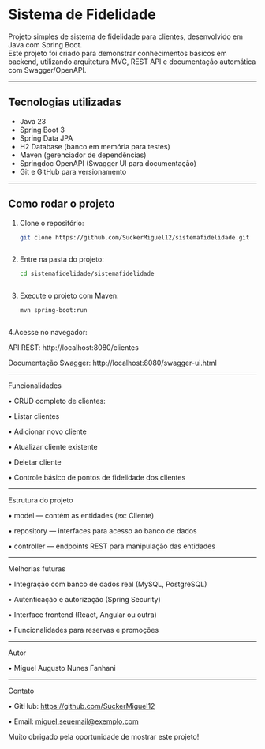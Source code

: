 # Sistema de Fidelidade

Projeto simples de sistema de fidelidade para clientes, desenvolvido em Java com Spring Boot.  
Este projeto foi criado para demonstrar conhecimentos básicos em backend, utilizando arquitetura MVC, REST API e documentação automática com Swagger/OpenAPI.

---

## Tecnologias utilizadas

- Java 23  
- Spring Boot 3  
- Spring Data JPA  
- H2 Database (banco em memória para testes)  
- Maven (gerenciador de dependências)  
- Springdoc OpenAPI (Swagger UI para documentação)  
- Git e GitHub para versionamento  

---

## Como rodar o projeto

1. Clone o repositório:  
   ```bash
   git clone https://github.com/SuckerMiguel12/sistemafidelidade.git



2. Entre na pasta do projeto:
   ```bash
   cd sistemafidelidade/sistemafidelidade



3. Execute o projeto com Maven:
   ```bash
   mvn spring-boot:run 



4.Acesse no navegador:
   
   API REST: http://localhost:8080/clientes
   
   Documentação Swagger: http://localhost:8080/swagger-ui.html

---

Funcionalidades

• CRUD completo de clientes:

• Listar clientes

• Adicionar novo cliente

• Atualizar cliente existente

• Deletar cliente

• Controle básico de pontos de fidelidade dos clientes

---

Estrutura do projeto

• model — contém as entidades (ex: Cliente)

• repository — interfaces para acesso ao banco de dados

• controller — endpoints REST para manipulação das entidades

---


Melhorias futuras

• Integração com banco de dados real (MySQL, PostgreSQL)

• Autenticação e autorização (Spring Security)

• Interface frontend (React, Angular ou outra)

• Funcionalidades para reservas e promoções

---

Autor

• Miguel Augusto Nunes Fanhani

---

Contato

• GitHub: https://github.com/SuckerMiguel12

• Email: miguel.seuemail@exemplo.com

Muito obrigado pela oportunidade de mostrar este projeto!
